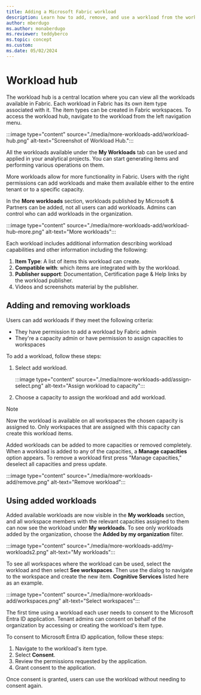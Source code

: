 ```yaml
---
title: Adding a Microsoft Fabric workload
description: Learn how to add, remove, and use a workload from the workload hub.
author: mberdugo
ms.author: monaberdugo
ms.reviewer: teddyberco
ms.topic: concept
ms.custom:
ms.date: 05/02/2024
---
```


# Workload hub

The workload hub is a central location where you can view all the workloads available in Fabric. Each workload in Fabric has its own item type associated with it. The item types can be created in Fabric workspaces. To access the workload hub, navigate to the workload from the left navigation menu.

:::image type="content" source="./media/more-workloads-add/workload-hub.png" alt-text="Screenshot of Workload Hub.":::

All the workloads available under the **My Workloads** tab can be used and applied in your analytical projects. You can start generating items and performing various operations on them.

More workloads allow for more functionality in Fabric. Users with the right permissions can add workloads and make them available either to the entire tenant or to a specific capacity.

In the **More workloads** section, workloads published by Microsoft & Partners can be added, not all users can add workloads. Admins can control who can add workloads in the organization.

:::image type="content" source="./media/more-workloads-add/workload-hub-more.png" alt-text="More workloads":::

Each workload includes additional information describing workload capabilities and other information including the following:

1. **Item Type**: A list of items this workload can create.
1. **Compatible with**: which items are integrated with by the workload.
1. **Publisher support**: Documentation, Certification page & Help links by the workload publisher.
1. Videos and screenshots material by the publisher.

## Adding and removing workloads

Users can add workloads if they meet the following criteria:

* They have permission to add a workload by Fabric admin
* They're a capacity admin or have permission to assign capacities to workspaces

To add a workload, follow these steps:

1. Select add workload.

   :::image type="content" source="./media/more-workloads-add/assign-select.png" alt-text="Assign workload to capacity":::

1. Choose a capacity to assign the workload and add workload.

> [!NOTE]
>Now the workload is available on all workspaces the chosen capacity is assigned to. Only workspaces that are assigned with this capacity can create this workload items.

Added workloads can be added to more capacities or removed completely. When a workload is added to any of the capacities, a **Manage capacities** option appears.
To remove a workload first press "Manage capacities," deselect all capacities and press update.

:::image type="content" source="./media/more-workloads-add/remove.png" alt-text="Remove workload":::

## Using added workloads

Added available workloads are now visible in the **My workloads** section, and all workspace members with the relevant capacities assigned to them can now see the workload under **My workloads**.
To see only workloads added by the organization, choose the **Added by my organization** filter.

:::image type="content" source="./media/more-workloads-add/my-workloads2.png" alt-text="My workloads":::

To see all workspaces where the workload can be used, select the workload and then select **See workspaces**. Then use the dialog to navigate to the workspace and create the new item. **Cognitive Services** listed here as an example.

:::image type="content" source="./media/more-workloads-add/workspaces.png" alt-text="Select workspaces":::

The first time using a workload each user needs to consent to the Microsoft Entra ID application. Tenant admins can consent on behalf of the organization by accessing or creating the workload's item type.

To consent to Microsoft Entra ID application, follow these steps:

1. Navigate to the workload's item type.
1. Select **Consent**.
1. Review the permissions requested by the application.
1. Grant consent to the application.

Once consent is granted, users can use the workload without needing to consent again.
